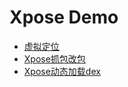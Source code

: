 # Xpose Demo

* [虚拟定位](./Xpose虚拟定位.md)
* [Xpose抓包改包](./Xpose抓包改包.md)
* [Xpose动态加载dex](./Xpose动态加载dex.md)
